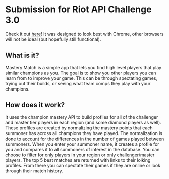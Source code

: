 # Submission for Riot API Challenge 3.0

Check it out [here](https://platicopter.pythonanywhere.com/)! It was designed to look best with Chrome, other browsers will not be ideal (but hopefully still functional).

## What is it?

Mastery Match is a simple app that lets you find high level players that play similar champions as you. The goal is to show you other players you can learn from to improve your game. This can be through spectating games, trying out their builds, or seeing what team comps they play with your champions.

## How does it work?

 It uses the champion mastery API to build profiles for all of the challenger and master tier players in each region (and some diamond players as well). These profiles are created by normalizing the mastery points that each summoner has across all champions they have played. The normalization is done to account for the differences in the number of games played between summoners. When you enter your summoner name, it creates a profile for you and compares it to all summoners of interest in the database. You can choose to filter for only players in your region or only challenger/master players. The top 5 best matches are returned with links to their lolking profiles. From there you can spectate their games if they are online or look through their match history.